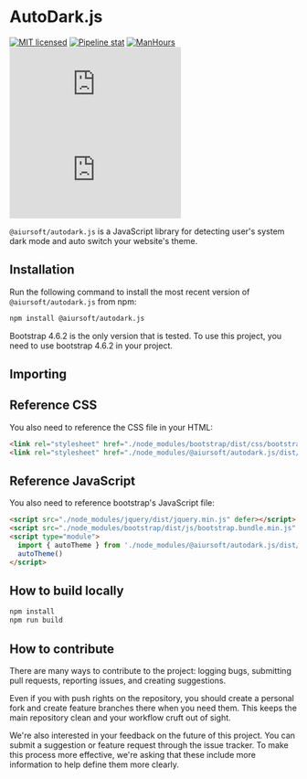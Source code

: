 # AutoDark.js

[![MIT licensed](https://img.shields.io/badge/license-MIT-blue.svg)](https://gitlab.aiursoft.cn/aiursoft/autodark.js/-/blob/master/LICENSE) [![Pipeline stat](https://gitlab.aiursoft.cn/aiursoft/autodark.js/badges/master/pipeline.svg)](https://gitlab.aiursoft.cn/aiursoft/autodark.js/-/pipelines) [![ManHours](https://manhours.aiursoft.cn/r/gitlab.aiursoft.cn/aiursoft/autodark.js.svg)](https://gitlab.aiursoft.cn/aiursoft/autodark.js/-/commits/master?ref_type=heads) [![npm](https://img.shields.io/npm/v/@aiursoft/autodark.js?color=blue)](https://www.npmjs.com/package/@aiursoft/autodark.js) [![npm](https://img.shields.io/npm/dm/@aiursoft/autodark.js)](https://www.npmjs.com/package/@aiursoft/autodark.js)

`@aiursoft/autodark.js` is a JavaScript library for detecting user's system dark mode and auto switch your website's theme.

## Installation

Run the following command to install the most recent version of `@aiursoft/autodark.js` from npm:

```sh
npm install @aiursoft/autodark.js
```

Bootstrap 4.6.2 is the only version that is tested. To use this project, you need to use bootstrap 4.6.2 in your project.

## Importing

## Reference CSS

You also need to reference the CSS file in your HTML:

```html
<link rel="stylesheet" href="./node_modules/bootstrap/dist/css/bootstrap.min.css" />
<link rel="stylesheet" href="./node_modules/@aiursoft/autodark.js/dist/css/autodark.min.css" />
```

## Reference JavaScript

You also need to reference bootstrap's JavaScript file:

```html
<script src="./node_modules/jquery/dist/jquery.min.js" defer></script>
<script src="./node_modules/bootstrap/dist/js/bootstrap.bundle.min.js" defer></script>
<script type="module">
  import { autoTheme } from './node_modules/@aiursoft/autodark.js/dist/esm/autodark.js'
  autoTheme()
</script>
```

## How to build locally

```bash
npm install
npm run build
```

## How to contribute

There are many ways to contribute to the project: logging bugs, submitting pull requests, reporting issues, and creating suggestions.

Even if you with push rights on the repository, you should create a personal fork and create feature branches there when you need them. This keeps the main repository clean and your workflow cruft out of sight.

We're also interested in your feedback on the future of this project. You can submit a suggestion or feature request through the issue tracker. To make this process more effective, we're asking that these include more information to help define them more clearly.
